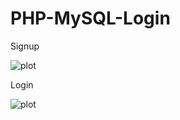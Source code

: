 # PHP-MySQL-Login

Signup

![plot](</Users/khitabanand/sktop/Screen\ Shot\ 2021-07-06\ at\ 9.56.09\ PM.png>)

Login

![plot](</Users/khitabanand/sktop/Screen\ Shot\ 2021-07-06\ at\ 9.56.21\ PM.png>)
